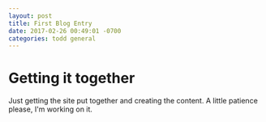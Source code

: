 ```yaml
---
layout: post
title: First Blog Entry
date: 2017-02-26 00:49:01 -0700
categories: todd general
---
```

# Getting it together

Just getting the site put together and creating the content. A little patience please, I'm working on it.

